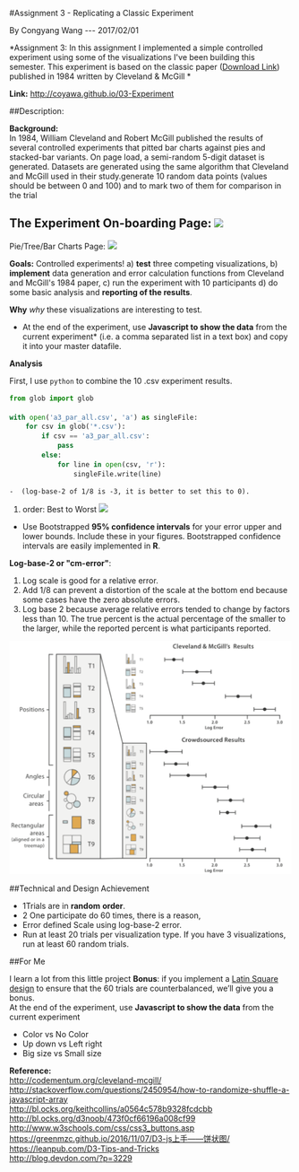 #Assignment 3 - Replicating a Classic Experiment

By Congyang Wang --- 2017/02/01

*Assignment 3: In this assignment I implemented a simple controlled experiment using some of the visualizations I've been building this semester. This experiment is based on the classic paper ([Download Link](http://www.math.pku.edu.cn/teachers/xirb/Courses/biostatistics/Biostatistics2016/GraphicalPerception_Jasa1984.pdf))  published in 1984 written by Cleveland & McGill *   
  
**Link:** http://coyawa.github.io/03-Experiment



##Description:

**Background:**   
In 1984, William Cleveland and Robert McGill published the results of several controlled experiments that pitted bar charts against pies and stacked-bar variants. 
On page load, a semi-random 5-digit dataset is generated. Datasets are generated using the same algorithm that Cleveland and McGill used in their study.generate 10 random data points (values should be between 0 and 100) and to mark two of them for comparison in the trial

The Experiment On-boarding Page:
![](https://ww2.sinaimg.cn/large/006tKfTcgy1fcinwoe8x7j31680neacv.jpg)
---  
Pie/Tree/Bar Charts Page:
![](https://ww1.sinaimg.cn/large/006tKfTcgy1fcio7vgxe5j31kw0pw0x6.jpg)

**Goals:**
Controlled experiments!
a) **test** three competing visualizations, 
b) **implement** data generation and error calculation functions from Cleveland and McGill's 1984 paper, 
c) run the experiment with 10 participants
d) do some basic analysis and **reporting of the results**.

**Why**
 *why* these visualizations are interesting to test.
 
- At the end of the experiment, use **Javascript to show the data** from the current experiment\* (i.e. a comma separated list in a text box) and copy it into your master datafile. 

**Analysis**   

First, I use `python` to combine the 10 .csv experiment results.
 
```Python  
from glob import glob

with open('a3_par_all.csv', 'a') as singleFile:
    for csv in glob('*.csv'):
        if csv == 'a3_par_all.csv':
            pass
        else:
            for line in open(csv, 'r'):
                singleFile.write(line)
```

    -  (log-base-2 of 1/8 is -3, it is better to set this to 0).

1. order: Best to Worst
![](https://ww3.sinaimg.cn/large/006tKfTcgy1fcitfm3ktrj31400ys76t.jpg)

- Use Bootstrapped **95% confidence intervals** for your error upper and lower bounds. Include these in your figures. Bootstrapped confidence intervals are easily implemented in **R**. 


**Log-base-2 or "cm-error"**: 
1. Log scale is good for a relative error.
2. Add 1/8 can prevent a distortion of the scale at the bottom end because some cases have the zero absolute errors.
3. Log base 2 because average relative errors tended to change by factors less than 10.
The true percent is the actual percentage of the smaller to the larger, while the reported percent is what participants reported. 


![cleveland results](img/cleveland-results.png)


##Technical and Design Achievement
* 1Trials are in **random** **order**. 
* 2 One participate do 60 times, there is a reason, 
* Error defined Scale using log-base-2 error. 
* Run at least 20 trials per visualization type. If you have 3 visualizations, run at least 60 random trials.

##For Me

I learn a lot from this little project 
**Bonus**: if you implement a [Latin Square design](http://en.wikipedia.org/wiki/Latin_square) to ensure that the 60 trials are counterbalanced, we’ll give you a bonus.  
At the end of the experiment, use **Javascript to show the data** from the current experiment
* Color vs No Color
* Up down vs Left right
* Big size vs Small size

**Reference:**   
http://codementum.org/cleveland-mcgill/  
http://stackoverflow.com/questions/2450954/how-to-randomize-shuffle-a-javascript-array  
http://bl.ocks.org/keithcollins/a0564c578b9328fcdcbb  
http://bl.ocks.org/d3noob/473f0cf66196a008cf99  
http://www.w3schools.com/css/css3_buttons.asp  
https://greenmzc.github.io/2016/11/07/D3-js上手——饼状图/   
https://leanpub.com/D3-Tips-and-Tricks  
http://blog.devdon.com/?p=3229  



